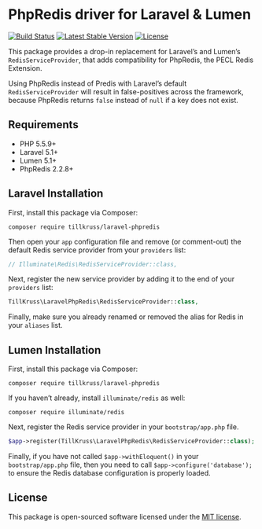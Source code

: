 # PhpRedis driver for Laravel & Lumen

[![Build Status](https://travis-ci.org/tillkruss/laravel-phpredis.svg?branch=master)](https://travis-ci.org/tillkruss/laravel-phpredis)
[![Latest Stable Version](https://poser.pugx.org/tillkruss/laravel-phpredis/v/stable)](https://packagist.org/packages/tillkruss/laravel-phpredis)
[![License](https://poser.pugx.org/tillkruss/laravel-phpredis/license)](https://packagist.org/packages/tillkruss/laravel-phpredis)

This package provides a drop-in replacement for Laravel’s and Lumen’s `RedisServiceProvider`, that adds compatibility for PhpRedis, the PECL Redis Extension.

Using PhpRedis instead of Predis with Laravel’s default `RedisServiceProvider` will result in false-positives across the framework, because PhpRedis returns `false` instead of `null` if a key does not exist.


## Requirements

- PHP 5.5.9+
- Laravel 5.1+
- Lumen 5.1+
- PhpRedis 2.2.8+


## Laravel Installation

First, install this package via Composer:

```
composer require tillkruss/laravel-phpredis
```

Then open your `app` configuration file and remove (or comment-out) the default Redis service provider from your `providers` list:

```php
// Illuminate\Redis\RedisServiceProvider::class,
```

Next, register the new service provider by adding it to the end of your `providers` list:

```php
TillKruss\LaravelPhpRedis\RedisServiceProvider::class,
```

Finally, make sure you already renamed or removed the alias for Redis in your `aliases` list.


## Lumen Installation

First, install this package via Composer:

```
composer require tillkruss/laravel-phpredis
```

If you haven’t already, install `illuminate/redis` as well:

```
composer require illuminate/redis
```

Next, register the Redis service provider in your `bootstrap/app.php` file.

```php
$app->register(TillKruss\LaravelPhpRedis\RedisServiceProvider::class);
```

Finally, if you have not called `$app->withEloquent()` in your `bootstrap/app.php` file, then you need to call `$app->configure('database');` to ensure the Redis database configuration is properly loaded.


## License

This package is open-sourced software licensed under the [MIT license](http://opensource.org/licenses/MIT).
